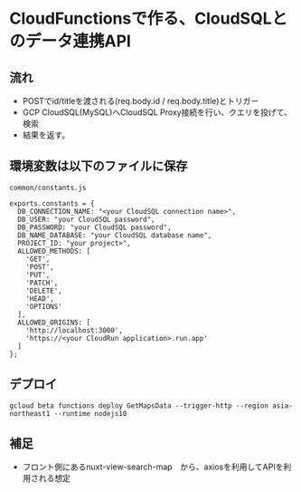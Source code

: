 # CloudFunctionsで作る、CloudSQLとのデータ連携API
## 流れ
- POSTでid/titleを渡される(req.body.id / req.body.title)とトリガー
- GCP CloudSQL(MySQL)へCloudSQL Proxy接続を行い、クエリを投げて、検索
- 結果を返す。

## 環境変数は以下のファイルに保存
```common/constants.js```
```
exports.constants = {
  DB_CONNECTION_NAME: "<your CloudSQL connection name>",
  DB_USER: "your CloudSQL password",
  DB_PASSWORD: "your CloudSQL password",
  DB_NAME_DATABASE: "your CloudSQL database name",
  PROJECT_ID: "your project>",
  ALLOWED_METHODS: [
    'GET',
    'POST',
    'PUT',
    'PATCH',
    'DELETE',
    'HEAD',
    'OPTIONS'
  ],
  ALLOWED_ORIGINS: [
    'http://localhost:3000',
    'https://<your CloudRun application>.run.app'
  ]
};
```

## デプロイ
``` gcloud beta functions deploy GetMapsData --trigger-http --region asia-northeast1 --runtime nodejs10 ```

## 補足
- フロント側にあるnuxt-view-search-map　から、axiosを利用してAPIを利用される想定
